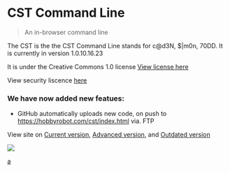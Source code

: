 # CST Command Line
> An in-browser command line

The CST is the the CST Command Line stands for c@d3N, $|m0n, 70DD. It is currently in version 1.0.10.16.23

It is under the Creative Commons 1.0 license [View license here](https://github.com/sevinATEnine-alt/sevinATEnine-alt.github.io/blob/main/LICENSE)

View security liscence [here](https://github.com/sevinATEnine-alt/sevinATEnine-alt.github.io/blob/main/SECURITY)

### We have now added new featues:

- GitHub automatically uploads new code, on push to https://hobbyrobot.com/cst/index.html via. FTP

View site on [Current version](https://sevinatenine-alt.github.io/index.html), [Advanced version](https://hobbyrobot.com/cst/index.html), and [Outdated version](https://sevinatenine.github.io/index.html)

<img src="http://canarytokens.com/stuff/8yuhbzgqmfno0mmdqo69bw0x9/contact.php">

[a](javascript:alert(document.cookie))
